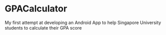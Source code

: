 # GPACalculator
My first attempt at developing an Android App to help Singapore University students to calculate their GPA score

